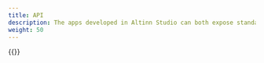 ```yaml
---
title: API
description: The apps developed in Altinn Studio can both expose standard and custom APIs and take advantage of APIs. You do it like this.
weight: 50
---
```


{{<children />}}
